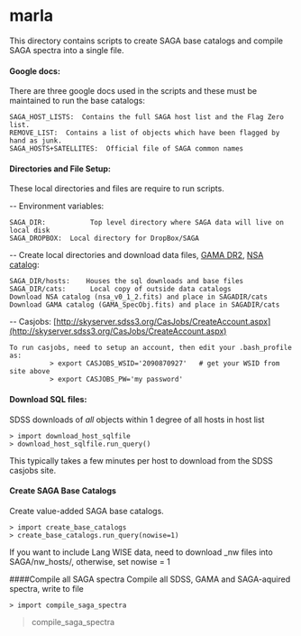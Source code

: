 # marla
This directory contains scripts to create SAGA base catalogs and
compile SAGA spectra into a single file.

#### Google docs:
There are three google docs used in the scripts and these must be maintained to run the base catalogs:

	SAGA_HOST_LISTS:  Contains the full SAGA host list and the Flag Zero list.
	REMOVE_LIST:  Contains a list of objects which have been flagged by hand as junk.
	SAGA_HOSTS+SATELLITES:  Official file of SAGA common names

#### Directories and File Setup:
These local directories and files are require to run scripts.

--  Environment variables:

	SAGA_DIR:           Top level directory where SAGA data will live on local disk
	SAGA_DROPBOX:  Local directory for DropBox/SAGA

-- Create local directories and download data files, [GAMA DR2](http://www.gama-survey.org/dr2/data/cat/SpecCat/v08/), [NSA catalog](http://nsatlas.org/data):

	SAGA_DIR/hosts:    Houses the sql downloads and base files
	SAGA_DIR/cats:      Local copy of outside data catalogs
	Download NSA catalog (nsa_v0_1_2.fits) and place in SAGADIR/cats
	Download GAMA catalog (GAMA_SpecObj.fits) and place in SAGADIR/cats



-- Casjobs:  [http://skyserver.sdss3.org/CasJobs/CreateAccount.aspx](http://skyserver.sdss3.org/CasJobs/CreateAccount.aspx)

	To run casjobs, need to setup an account, then edit your .bash_profile as:
              > export CASJOBS_WSID='2090870927'   # get your WSID from site above
	          > export CASJOBS_PW='my password'


#### Download SQL files:
SDSS downloads of *all* objects within 1 degree of all hosts in host list

	> import download_host_sqlfile
	> download_host_sqlfile.run_query()

This typically takes a few minutes per host to download from the SDSS
casjobs site.   

#### Create SAGA Base Catalogs
Create value-added SAGA base catalogs.

	> import create_base_catalogs
	> create_base_catalogs.run_query(nowise=1)

If you want to include Lang WISE data, need to download _nw files into SAGA/nw_hosts/, otherwise, set nowise = 1


####Compile all SAGA spectra
Compile all SDSS, GAMA and SAGA-aquired spectra, write to file

	> import compile_saga_spectra
   > compile_saga_spectra
